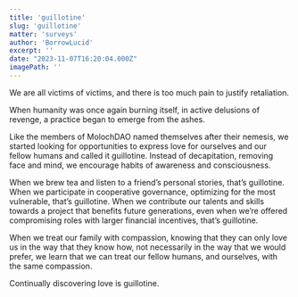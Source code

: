 ```yaml
---
title: 'guillotine'
slug: 'guillotine'
matter: 'surveys'
author: 'BorrowLucid'
excerpt: ''
date: "2023-11-07T16:20:04.000Z"
imagePath: ''
---
```


We are all victims of victims, and there is too much pain to justify retaliation.

When humanity was once again burning itself, in active delusions of revenge, a practice began to emerge from the ashes.

Like the members of MolochDAO named themselves after their nemesis, we started looking for opportunities to express love for ourselves and our fellow humans and called it guillotine. Instead of decapitation, removing face and mind, we encourage habits of awareness and consciousness.

When we brew tea and listen to a friend’s personal stories, that’s guillotine. When we participate in cooperative governance, optimizing for the most vulnerable, that’s guillotine. When we contribute our talents and skills towards a project that benefits future generations, even when we’re offered compromising roles with larger financial incentives, that’s guillotine.

When we treat our family with compassion, knowing that they can only love us in the way that they know how, not necessarily in the way that we would prefer, we learn that we can treat our fellow humans, and ourselves, with the same compassion.

Continually discovering love is guillotine.
